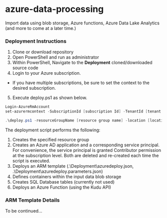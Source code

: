 # azure-data-processing
Import data using blob storage, Azure functions, Azure Data Lake Analytics (and more to come at a later time.)

### Deployment Instructions
1. Clone or download repository
2. Open PowerShell and run as administrator
3. Within PowerShell, Navigate to the **Deployment** cloned/downloaded source code
4. Login to your Azure subscription.
* If you have multiple subscriptions, be sure to set the context to the desired subscription.
5. Execute deploy.ps1 as shown below.

```powershell
Login-AzureRmAccount
set-azurermcontext -SubscriptionId [subscription Id] -TenantId [tenant Id] 

.\deploy.ps1 -resourceGroupName [resource group name] -location [location/region name]
```

The deployment script performs the following:
1. Creates the specified resource group
2. Creates an Azure AD application and a corresponding service principal. For convenience, the service principal is granted Contributor permission at the subscription level. Both are deleted and re-created each time the script is executed.
3. Deploys an ARM template (.\Deployment\azuredeploy.json, .\Deployment\azuredeploy.parameters.json)
4. Defines containers within the input data blob storage
5. Creates SQL Database tables (currently not used)
6. Deploys an Azure Function (using the Kudu API)

### ARM Template Details

To be continued...